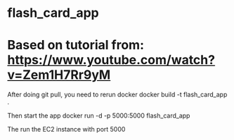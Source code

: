 # flash_card_app
# Based on tutorial from: https://www.youtube.com/watch?v=Zem1H7Rr9yM

After doing git pull, you need to rerun docker
docker build -t flash_card_app .

Then start the app
docker run -d -p 5000:5000 flash_card_app

The run the EC2 instance with port 5000

